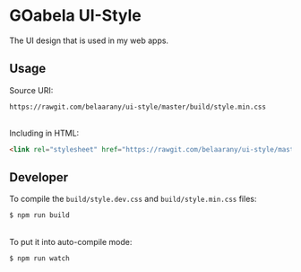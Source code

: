 # GOabela UI-Style
The UI design that is used in my web apps.

## Usage
Source URI:
```
https://rawgit.com/belaarany/ui-style/master/build/style.min.css
```
\
Including in HTML:
```html
<link rel="stylesheet" href="https://rawgit.com/belaarany/ui-style/master/build/style.min.css">
```

## Developer
To compile the `build/style.dev.css` and `build/style.min.css` files:
```bash
$ npm run build
```
\
To put it into auto-compile mode:
```bash
$ npm run watch
```
